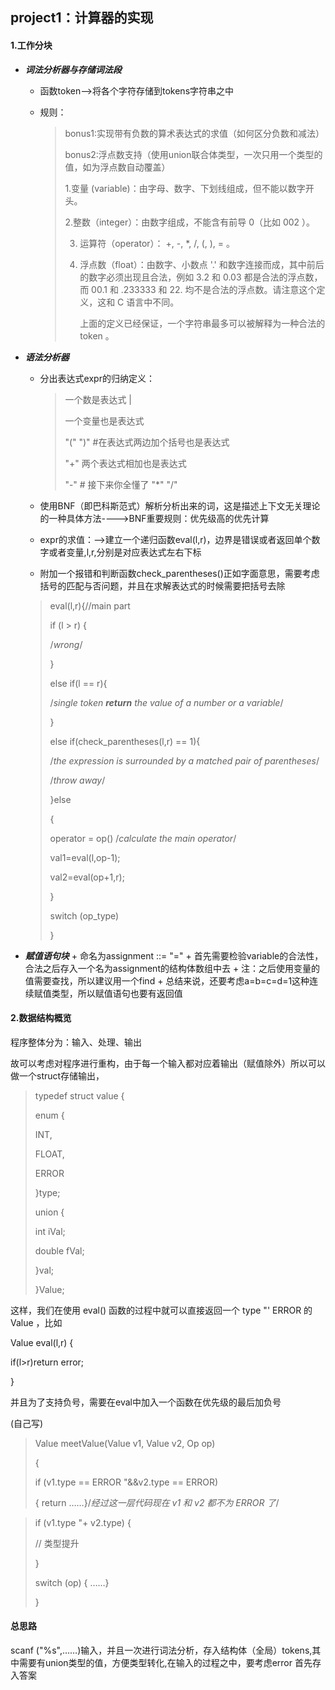 ## project1：计算器的实现

#### 1.工作分块

+ ***词法分析器与存储词法段***

     + 函数token——>将各个字符存储到tokens字符串之中

     + 规则：

       >  bonus1:实现带有负数的算术表达式的求值（如何区分负数和减法）
       >
       >   bonus2:浮点数支持（使用union联合体类型，一次只用一个类型的值，如为浮点数自动覆盖）
       >
       >  1.变量 (variable)：由字⺟、数字、下划线组成，但不能以数字开头。
       >
       >  2.整数（integer）：由数字组成，不能含有前导 0（⽐如 002 ）。
       >
       >  3. 运算符（operator）： +, -, *, /, (, ), = 。
       >
       >  4. 浮点数（float）：由数字、⼩数点 '.' 和数字连接⽽成，其中前后的数字必须出现且合法，例如 3.2 和 0.03 都是合法的浮点数，⽽ 00.1 和 .233333 和 22. 均不是合法的浮点数。请注意这个定义，这和 C 语⾔中不同。
       >
       >     上⾯的定义已经保证，⼀个字符串最多可以被解释为⼀种合法的 token 。
       >
       >     

+ ***语法分析器***

     + 分出表达式expr的归纳定义：

       > <integer>⼀个数是表达式 | 
       >
       > <variable>⼀个变量也是表达式
       >
       >  "(" <expr> ")" #在表达式两边加个括号也是表达式 
       >
       >  <expr>  "+" <expr>  两个表达式相加也是表达式 
       >
       > "-"  # 接下来你全懂了 "*" "/" 

  + 使用BNF（即巴科斯范式）解析分析出来的词，这是描述上下文无关理论的一种具体方法---->BNF重要规则：优先级高的优先计算

  + expr的求值：——>建立一个递归函数eval(l,r)，边界是错误或者返回单个数字或者变量,l,r,分别是对应表达式左右下标
  + 附加一个报错和判断函数check_parentheses()正如字面意思，需要考虑括号的匹配与否问题，并且在求解表达式的时候需要把括号去除

  > eval(l,r){//main part
  >
  > if (l > r) {
  >
  > /*wrong*/
  >
  > }
  >
  > else if(l == r){
  >
  > /*single token **return** the value of a number or a variable*/
  >
  > }
  >
  > else if(check_parentheses(l,r) == 1){
  >
  > /*the expression is surrounded by a matched pair of  parentheses*/
  >
  > /*throw away*/
  >
  > }else 
  >
  > {
  >
  > operator = op()        /*calculate the main operator*/
  >
  > val1=eval(l,op-1);
  >
  > val2=eval(op+1,r);
  >
  > }
  >
  >  switch (op_type)
  >
  > }

+ ***赋值语句块***
          + 命名为assignment   ::=  <variable> "=" <expr>
          + 首先需要检验variable的合法性，合法之后存入一个名为assignment的结构体数组中去
          + 注：之后使用变量的值需要查找，所以建议用一个find
          + 总结来说，还要考虑a=b=c=d=1这种连续赋值类型，所以赋值语句也要有返回值

#### 2.数据结构概览

程序整体分为：输入、处理、输出

故可以考虑对程序进行重构，由于每一个输入都对应着输出（赋值除外）所以可以做一个struct存储输出，

> typedef struct value {
>
> enum {
>
> INT,
>
> FLOAT,
>
> ERROR
>
> }type;
>
> union {
>
> int iVal;
>
> double fVal;
>
> }val;
>
> }Value;



这样，我们在使⽤ eval() 函数的过程中就可以直接返回⼀个 type "' ERROR 的 Value ，⽐如

Value eval(l,r) {

if(l>r)return error;

}

并且为了支持负号，需要在eval中加入一个函数在优先级的最后加负号

(自己写)

>Value meetValue(Value v1, Value v2, Op op) 
>
>{
>
> if (v1.type == ERROR "&&v2.type == ERROR)
>
> { return ……}/*经过这一层代码现在 v1 和 v2 都不为 ERROR 了*/

> if (v1.type "+ v2.type) { 
>
> // 类型提升
>
>  }
>
>  switch (op) { ……}
>
> }

#### 总思路

scanf ("%s",……)输入，并且一次进行词法分析，存入结构体（全局）tokens,其中需要有union类型的值，方便类型转化,在输入的过程之中，要考虑error 首先存入答案